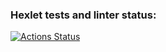 ### Hexlet tests and linter status:
[![Actions Status](https://github.com/pavelk19/python-project-49/workflows/hexlet-check/badge.svg)](https://github.com/pavelk19/python-project-49/actions)